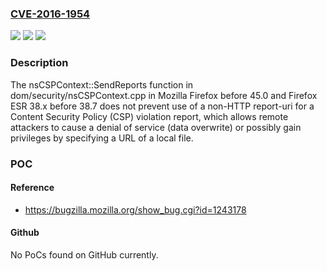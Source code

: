 ### [CVE-2016-1954](https://cve.mitre.org/cgi-bin/cvename.cgi?name=CVE-2016-1954)
![](https://img.shields.io/static/v1?label=Product&message=n%2Fa&color=blue)
![](https://img.shields.io/static/v1?label=Version&message=n%2Fa&color=blue)
![](https://img.shields.io/static/v1?label=Vulnerability&message=n%2Fa&color=brighgreen)

### Description

The nsCSPContext::SendReports function in dom/security/nsCSPContext.cpp in Mozilla Firefox before 45.0 and Firefox ESR 38.x before 38.7 does not prevent use of a non-HTTP report-uri for a Content Security Policy (CSP) violation report, which allows remote attackers to cause a denial of service (data overwrite) or possibly gain privileges by specifying a URL of a local file.

### POC

#### Reference
- https://bugzilla.mozilla.org/show_bug.cgi?id=1243178

#### Github
No PoCs found on GitHub currently.

